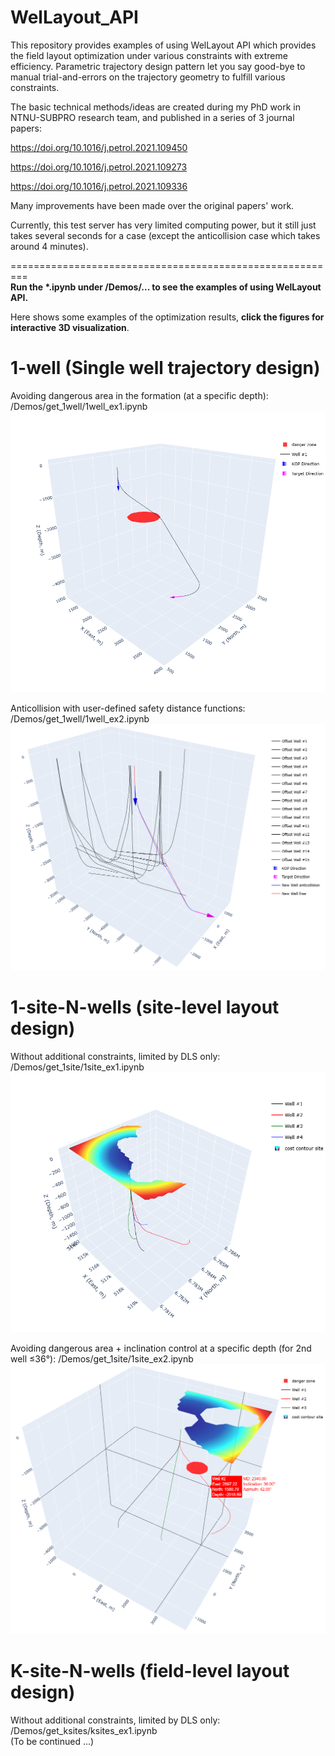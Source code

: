 # WelLayout_API
This repository provides examples of using WelLayout API which provides the field layout optimization under various constraints with extreme efficiency.
Parametric trajectory design pattern let you say good-bye to manual trial-and-errors on the trajectory geometry to fulfill various constraints.


The basic technical methods/ideas are created during my PhD work in NTNU-SUBPRO research team, and published in a series of 3 journal papers:  

https://doi.org/10.1016/j.petrol.2021.109450

https://doi.org/10.1016/j.petrol.2021.109273

https://doi.org/10.1016/j.petrol.2021.109336

Many improvements have been made over the original papers' work.

Currently, this test server has very limited computing power, but it still just takes several seconds for a case (except the anticollision case which takes around 4 minutes).

=========================================================  
__Run the \*.ipynb under /Demos/... to see the examples of using WelLayout API.__

Here shows some examples of the optimization results, **click the figures for interactive 3D visualization**.
# 1-well (Single well trajectory design)
Avoiding dangerous area in the formation (at a specific depth): /Demos/get_1well/1well_ex1.ipynb   
[![get_1well_ex1 plotly figure](./Demos/get_1well/ex1/figure.png)](https://lhg1992.github.io/WelLayout_API/figure_1well_ex1.html)

Anticollision with user-defined safety distance functions: /Demos/get_1well/1well_ex2.ipynb   
[![get_1well_ex2 plotly figure](./Demos/get_1well/ex2/figure.png)](https://lhg1992.github.io/WelLayout_API/figure_1well_ex2.html)

# 1-site-N-wells (site-level layout design)
Without additional constraints, limited by DLS only: /Demos/get_1site/1site_ex1.ipynb   
[![get_1site_ex1 plotly figure](./Demos/get_1site/ex1/figure.png)](https://lhg1992.github.io/WelLayout_API/figure_1site_ex1.html)

Avoiding dangerous area + inclination control at a specific depth (for 2nd well ≤36°): /Demos/get_1site/1site_ex2.ipynb   
[![get_1site_ex2 plotly figure](./Demos/get_1site/ex2/figure.png)](https://lhg1992.github.io/WelLayout_API/figure_1site_ex2.html)

# K-site-N-wells (field-level layout design)
Without additional constraints, limited by DLS only: /Demos/get_ksites/ksites_ex1.ipynb   
(To be continued ...)